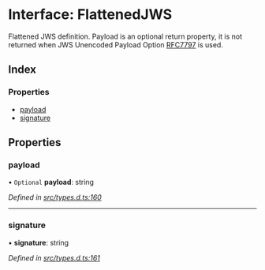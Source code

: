 # Interface: FlattenedJWS

Flattened JWS definition. Payload is an optional return property, it
is not returned when JWS Unencoded Payload Option
[RFC7797](https://tools.ietf.org/html/rfc7797) is used.

## Index

### Properties

* [payload](_types_d_.flattenedjws.md#payload)
* [signature](_types_d_.flattenedjws.md#signature)

## Properties

### payload

• `Optional` **payload**: string

*Defined in [src/types.d.ts:160](https://github.com/panva/jose/blob/v3.6.2/src/types.d.ts#L160)*

___

### signature

•  **signature**: string

*Defined in [src/types.d.ts:161](https://github.com/panva/jose/blob/v3.6.2/src/types.d.ts#L161)*
